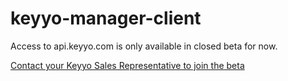 keyyo-manager-client
====================

Access to api.keyyo.com is only available in closed beta for now.

[Contact your Keyyo Sales Representative to join the beta](http://www.keyyo.com/fr/keyyo/contact.php?service=10)

